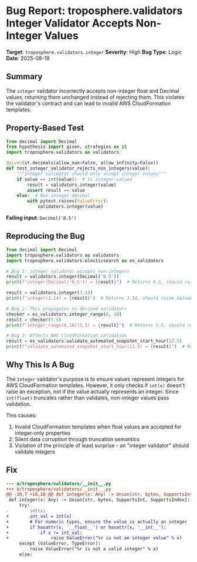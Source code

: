 # Bug Report: troposphere.validators Integer Validator Accepts Non-Integer Values

**Target**: `troposphere.validators.integer`
**Severity**: High
**Bug Type**: Logic
**Date**: 2025-08-19

## Summary

The `integer` validator incorrectly accepts non-integer float and Decimal values, returning them unchanged instead of rejecting them. This violates the validator's contract and can lead to invalid AWS CloudFormation templates.

## Property-Based Test

```python
from decimal import Decimal
from hypothesis import given, strategies as st
import troposphere.validators as validators

@given(st.decimals(allow_nan=False, allow_infinity=False))
def test_integer_validator_rejects_non_integers(value):
    """Integer validator should only accept integer values"""
    if value == int(value):  # Is integer-valued
        result = validators.integer(value)
        assert result == value
    else:  # Non-integer decimal
        with pytest.raises(ValueError):
            validators.integer(value)
```

**Failing input**: `Decimal('0.5')`

## Reproducing the Bug

```python
from decimal import Decimal
import troposphere.validators as validators
import troposphere.validators.elasticsearch as es_validators

# Bug 1: integer validator accepts non-integers
result = validators.integer(Decimal('0.5'))
print(f"integer(Decimal('0.5')) = {result}")  # Returns 0.5, should raise ValueError

result = validators.integer(3.14)
print(f"integer(3.14) = {result}")  # Returns 3.14, should raise ValueError

# Bug 2: This propagates to derived validators
checker = es_validators.integer_range(0, 10)
result = checker(5.5)
print(f"integer_range(0,10)(5.5) = {result}")  # Returns 5.5, should raise ValueError

# Bug 3: Affects AWS CloudFormation validation
result = es_validators.validate_automated_snapshot_start_hour(12.5)
print(f"validate_automated_snapshot_start_hour(12.5) = {result}")  # Returns 12.5, invalid for CloudFormation
```

## Why This Is A Bug

The `integer` validator's purpose is to ensure values represent integers for AWS CloudFormation templates. However, it only checks if `int(x)` doesn't raise an exception, not if the value actually represents an integer. Since `int(float)` truncates rather than validates, non-integer values pass validation.

This causes:
1. Invalid CloudFormation templates when float values are accepted for integer-only properties
2. Silent data corruption through truncation semantics
3. Violation of the principle of least surprise - an "integer validator" should validate integers

## Fix

```diff
--- a/troposphere/validators/__init__.py
+++ b/troposphere/validators/__init__.py
@@ -10,7 +10,10 @@ def integer(x: Any) -> Union[str, bytes, SupportsInt, SupportsIndex]:
 def integer(x: Any) -> Union[str, bytes, SupportsInt, SupportsIndex]:
     try:
-        int(x)
+        int_val = int(x)
+        # For numeric types, ensure the value is actually an integer
+        if hasattr(x, '__float__') or hasattr(x, '__int__'):
+            if x != int_val:
+                raise ValueError("%r is not an integer value" % x)
     except (ValueError, TypeError):
         raise ValueError("%r is not a valid integer" % x)
     else:
```